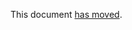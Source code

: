 This document [has moved].

[has moved]: https://github.com/dart-lang/language/blob/master/accepted/future-releases/sealed-types/feature-specification.md
